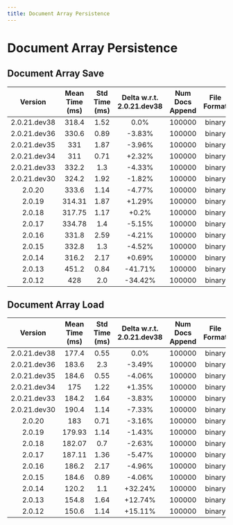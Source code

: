 ```yaml
---
title: Document Array Persistence
---
```

# Document Array Persistence

## Document Array Save

| Version | Mean Time (ms) | Std Time (ms) | Delta w.r.t. 2.0.21.dev38 | Num Docs Append | File Format | Iterations |
| :---: | :---: | :---: | :---: | :---: | :---: | :---: |
| 2.0.21.dev38 | 318.4 | 1.52 | 0.0% | 100000 | binary | 5 |
| 2.0.21.dev36 | 330.6 | 0.89 | -3.83% | 100000 | binary | 5 |
| 2.0.21.dev35 | 331 | 1.87 | -3.96% | 100000 | binary | 5 |
| 2.0.21.dev34 | 311 | 0.71 | +2.32% | 100000 | binary | 5 |
| 2.0.21.dev33 | 332.2 | 1.3 | -4.33% | 100000 | binary | 5 |
| 2.0.21.dev30 | 324.2 | 1.92 | -1.82% | 100000 | binary | 5 |
| 2.0.20 | 333.6 | 1.14 | -4.77% | 100000 | binary | 5 |
| 2.0.19 | 314.31 | 1.87 | +1.29% | 100000 | binary | 5 |
| 2.0.18 | 317.75 | 1.17 | +0.2% | 100000 | binary | 5 |
| 2.0.17 | 334.78 | 1.4 | -5.15% | 100000 | binary | 5 |
| 2.0.16 | 331.8 | 2.59 | -4.21% | 100000 | binary | 5 |
| 2.0.15 | 332.8 | 1.3 | -4.52% | 100000 | binary | 5 |
| 2.0.14 | 316.2 | 2.17 | +0.69% | 100000 | binary | 5 |
| 2.0.13 | 451.2 | 0.84 | -41.71% | 100000 | binary | 5 |
| 2.0.12 | 428 | 2.0 | -34.42% | 100000 | binary | 5 |
## Document Array Load

| Version | Mean Time (ms) | Std Time (ms) | Delta w.r.t. 2.0.21.dev38 | Num Docs Append | File Format | Iterations |
| :---: | :---: | :---: | :---: | :---: | :---: | :---: |
| 2.0.21.dev38 | 177.4 | 0.55 | 0.0% | 100000 | binary | 5 |
| 2.0.21.dev36 | 183.6 | 2.3 | -3.49% | 100000 | binary | 5 |
| 2.0.21.dev35 | 184.6 | 0.55 | -4.06% | 100000 | binary | 5 |
| 2.0.21.dev34 | 175 | 1.22 | +1.35% | 100000 | binary | 5 |
| 2.0.21.dev33 | 184.2 | 1.64 | -3.83% | 100000 | binary | 5 |
| 2.0.21.dev30 | 190.4 | 1.14 | -7.33% | 100000 | binary | 5 |
| 2.0.20 | 183 | 0.71 | -3.16% | 100000 | binary | 5 |
| 2.0.19 | 179.93 | 1.14 | -1.43% | 100000 | binary | 5 |
| 2.0.18 | 182.07 | 0.7 | -2.63% | 100000 | binary | 5 |
| 2.0.17 | 187.11 | 1.36 | -5.47% | 100000 | binary | 5 |
| 2.0.16 | 186.2 | 2.17 | -4.96% | 100000 | binary | 5 |
| 2.0.15 | 184.6 | 0.89 | -4.06% | 100000 | binary | 5 |
| 2.0.14 | 120.2 | 1.1 | +32.24% | 100000 | binary | 5 |
| 2.0.13 | 154.8 | 1.64 | +12.74% | 100000 | binary | 5 |
| 2.0.12 | 150.6 | 1.14 | +15.11% | 100000 | binary | 5 |
